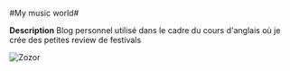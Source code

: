 #My music world#


**Description** Blog personnel utilisé dans le cadre du cours d'anglais où je crée des petites review de festivals

![Zozor](http://uploads.siteduzero.com/files/420001_421000/420263.png)
